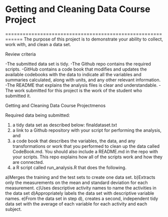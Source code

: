 # Getting and Cleaning Data Course Project
============================================================
The purpose of this project is to demonstrate your ability to collect, work with, and clean a data set.

Review criteria
 
-The submitted data set is tidy.
-The Github repo contains the required scripts.
-GitHub contains a code book that modifies and updates the available codebooks with the data to indicate all the variables and summaries calculated, along with units, and any other relevant information.
-The README that explains the analysis files is clear and understandable.
-The work submitted for this project is the work of the student who submitted it.

Getting and Cleaning Data Course Projectmenos 

Required data being submitted: 
1) a tidy data set as described below: finaldataset.txt 
2) a link to a Github repository with your script for performing the analysis, and 
3) a code book that describes the variables, the data, and any transformations or work that you performed to clean up the data called CodeBook.md. You should also include a README.md in the repo with your scripts. This repo explains how all of the scripts work and how they are connected.
4) a R script called run_analysis.R that does the following.

 a)Merges the training and the test sets to create one data set.
 b)Extracts only the measurements on the mean and standard deviation for each measurement.
 c)Uses descriptive activity names to name the activities in the data set
 d)Appropriately labels the data set with descriptive variable names.
 e)From the data set in step d), creates a second, independent tidy data set with the average of each variable for each activity and each subject.

